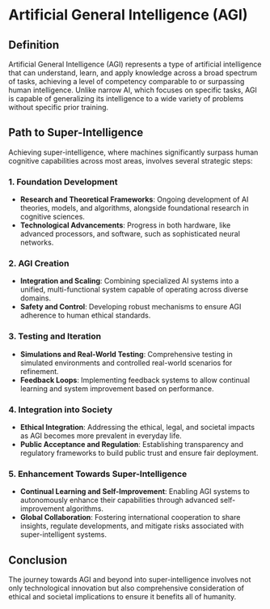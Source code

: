 # Artificial General Intelligence (AGI)

## Definition
Artificial General Intelligence (AGI) represents a type of artificial intelligence that can understand, learn, and apply knowledge across a broad spectrum of tasks, achieving a level of competency comparable to or surpassing human intelligence. Unlike narrow AI, which focuses on specific tasks, AGI is capable of generalizing its intelligence to a wide variety of problems without specific prior training.

## Path to Super-Intelligence

Achieving super-intelligence, where machines significantly surpass human cognitive capabilities across most areas, involves several strategic steps:

### 1. Foundation Development
- **Research and Theoretical Frameworks**: Ongoing development of AI theories, models, and algorithms, alongside foundational research in cognitive sciences.
- **Technological Advancements**: Progress in both hardware, like advanced processors, and software, such as sophisticated neural networks.

### 2. AGI Creation
- **Integration and Scaling**: Combining specialized AI systems into a unified, multi-functional system capable of operating across diverse domains.
- **Safety and Control**: Developing robust mechanisms to ensure AGI adherence to human ethical standards.

### 3. Testing and Iteration
- **Simulations and Real-World Testing**: Comprehensive testing in simulated environments and controlled real-world scenarios for refinement.
- **Feedback Loops**: Implementing feedback systems to allow continual learning and system improvement based on performance.

### 4. Integration into Society
- **Ethical Integration**: Addressing the ethical, legal, and societal impacts as AGI becomes more prevalent in everyday life.
- **Public Acceptance and Regulation**: Establishing transparency and regulatory frameworks to build public trust and ensure fair deployment.

### 5. Enhancement Towards Super-Intelligence
- **Continual Learning and Self-Improvement**: Enabling AGI systems to autonomously enhance their capabilities through advanced self-improvement algorithms.
- **Global Collaboration**: Fostering international cooperation to share insights, regulate developments, and mitigate risks associated with super-intelligent systems.

## Conclusion
The journey towards AGI and beyond into super-intelligence involves not only technological innovation but also comprehensive consideration of ethical and societal implications to ensure it benefits all of humanity.
